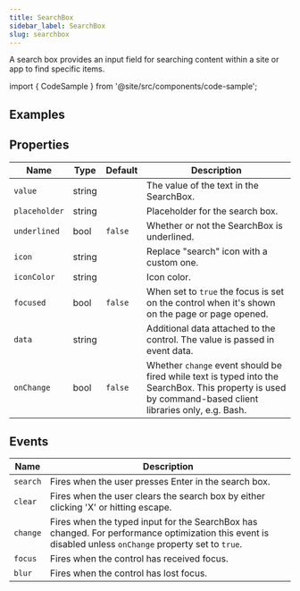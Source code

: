 ```yaml
---
title: SearchBox
sidebar_label: SearchBox
slug: searchbox
---
```


A search box provides an input field for searching content within a site or app to find specific items.

import { CodeSample } from '@site/src/components/code-sample';

## Examples

<CodeSample src="https://python-searchbox-example.pgletio.repl.co" height="450px"
    python="https://github.com/pglet/examples/blob/main/python/controls/searchbox_control.py"
    bash="https://github.com/pglet/examples/blob/main/bash/controls/searchbox.sh"
    />

## Properties

| Name           | Type   | Default | Description |
| -------------- | ------ | ------- | ----------- |
| `value`        | string |         | The value of the text in the SearchBox. |
| `placeholder`  | string |         | Placeholder for the search box. |
| `underlined`   | bool   | `false` | Whether or not the SearchBox is underlined. |
| `icon`         | string |         | Replace "search" icon with a custom one. |
| `iconColor`    | string |         | Icon color. |
| `focused`      | bool   | `false` | When set to `true` the focus is set on the control when it's shown on the page or page opened. |
| `data`         | string |         | Additional data attached to the control. The value is passed in event data. |
| `onChange`     | bool   | `false` | Whether `change` event should be fired while text is typed into the SearchBox. This property is used by command-based client libraries only, e.g. Bash. |

## Events

| Name      | Description |
| --------- | ----------- |
| `search`  | Fires when the user presses Enter in the search box. |
| `clear`   | Fires when the user clears the search box by either clicking 'X' or hitting escape. |
| `change`  | Fires when the typed input for the SearchBox has changed. For performance optimization this event is disabled unless `onChange` property set to `true`. |
| `focus`   | Fires when the control has received focus. |
| `blur`    | Fires when the control has lost focus. |